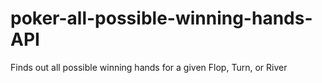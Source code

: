 # poker-all-possible-winning-hands-API
Finds out all possible winning hands for a given Flop, Turn, or River
